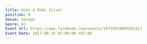 ```yaml
---
title: Hibs & Hobs (Live)
position: 0
Venue: Savage
Genre: DJ
Event Url: https://www.facebook.com/events/1973952909558141/
Event Date: 2017-08-25 07:00:00 +07:00
---
```


